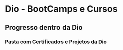 # Dio - BootCamps e Cursos
## Progresso dentro da Dio

### Pasta com Certificados e Projetos da Dio
